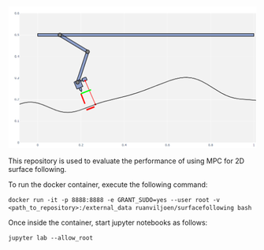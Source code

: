 ![alt text](gui.png "Title")

This repository is used to evaluate the performance of using MPC for 2D surface following.

To run the docker container, execute the following command:
```console
docker run -it -p 8888:8888 -e GRANT_SUDO=yes --user root -v <path_to_repository>:/external_data ruanviljoen/surfacefollowing bash
```

Once inside the container, start jupyter notebooks as follows:

```console
jupyter lab --allow_root
```